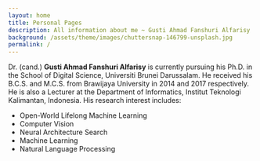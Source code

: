 ```yaml
---
layout: home
title: Personal Pages
description: All information about me ~ Gusti Ahmad Fanshuri Alfarisy
background: /assets/theme/images/chuttersnap-146799-unsplash.jpg
permalink: /
---
```


[//]: # ([Petridish]&#40;https://github.com/peterdesmet/petridish&#41; is a Jekyll theme for research project websites. Or your personal blog or lab website. 👩‍🔬 It's mobile-friendly &#40;thanks to [Bootstrap 5]&#40;https://getbootstrap.com/docs/5.1/&#41;&#41;, free, easy to customize, and designed to work well with [GitHub Pages]&#40;https://pages.github.com/&#41;.)


Dr. (cand.) **Gusti Ahmad Fanshuri Alfarisy**  is currently pursuing his Ph.D. in the School of Digital Science, Universiti Brunei Darussalam. He received his B.C.S. and M.C.S. from Brawijaya University in 2014 and 2017 respectively. He is also a Lecturer at the Department of Informatics, Institut Teknologi Kalimantan, Indonesia. His research interest includes:

- Open-World Lifelong Machine Learning
- Computer Vision
- Neural Architecture Search
- Machine Learning
- Natural Language Processing
